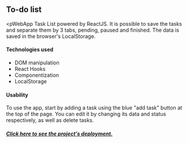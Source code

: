 <h2>To-do list</h2>

<pWebApp Task List powered by ReactJS. It is possible to save the tasks and separate them by 3 tabs, pending, paused and finished. The data is saved in the browser's LocalStorage.</p>

<h4>Technologies used</h4>
<ul>
  <li>DOM manipulation</li>
  <li>React Hooks</li>
  <li>Componentization</li>
  <li>LocalStorage</li>
</ul>

<h4>Usability</h4>

<p>To use the app, start by adding a task using the blue "add task" button at the top of the page. You can edit it by changing its data and status respectively, as well as delete tasks.</p>

<h5><a href="https://tarefaagil.vercel.app/" target="_blank">Click here to see the project's deployment.</a></h5>
